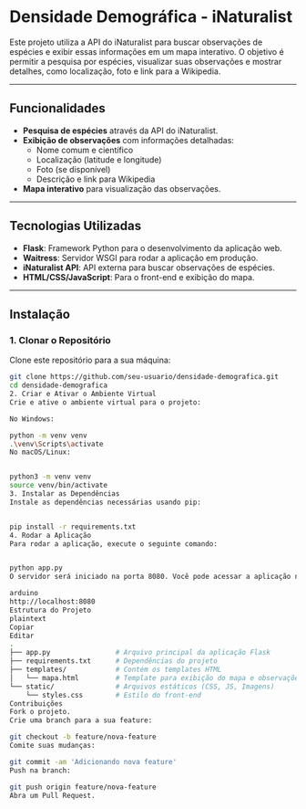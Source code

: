# Densidade Demográfica - iNaturalist

Este projeto utiliza a API do iNaturalist para buscar observações de espécies e exibir essas informações em um mapa interativo. O objetivo é permitir a pesquisa por espécies, visualizar suas observações e mostrar detalhes, como localização, foto e link para a Wikipedia.

---

## Funcionalidades

- **Pesquisa de espécies** através da API do iNaturalist.  
- **Exibição de observações** com informações detalhadas:  
  - Nome comum e científico  
  - Localização (latitude e longitude)  
  - Foto (se disponível)  
  - Descrição e link para Wikipedia  
- **Mapa interativo** para visualização das observações.

---

## Tecnologias Utilizadas

- **Flask**: Framework Python para o desenvolvimento da aplicação web.  
- **Waitress**: Servidor WSGI para rodar a aplicação em produção.  
- **iNaturalist API**: API externa para buscar observações de espécies.  
- **HTML/CSS/JavaScript**: Para o front-end e exibição do mapa.

---

## Instalação

### 1. Clonar o Repositório

Clone este repositório para a sua máquina:

```bash
git clone https://github.com/seu-usuario/densidade-demografica.git
cd densidade-demografica
2. Criar e Ativar o Ambiente Virtual
Crie e ative o ambiente virtual para o projeto:

No Windows:

python -m venv venv
.\venv\Scripts\activate
No macOS/Linux:


python3 -m venv venv
source venv/bin/activate
3. Instalar as Dependências
Instale as dependências necessárias usando pip:


pip install -r requirements.txt
4. Rodar a Aplicação
Para rodar a aplicação, execute o seguinte comando:


python app.py
O servidor será iniciado na porta 8080. Você pode acessar a aplicação no navegador através de:

arduino
http://localhost:8080
Estrutura do Projeto
plaintext
Copiar
Editar
.
├── app.py                # Arquivo principal da aplicação Flask
├── requirements.txt      # Dependências do projeto
├── templates/            # Contém os templates HTML
│   └── mapa.html         # Template para exibição do mapa e observações
└── static/               # Arquivos estáticos (CSS, JS, Imagens)
    └── styles.css        # Estilo do front-end
Contribuições
Fork o projeto.
Crie uma branch para a sua feature:

git checkout -b feature/nova-feature
Comite suas mudanças:

git commit -am 'Adicionando nova feature'
Push na branch:

git push origin feature/nova-feature
Abra um Pull Request.

